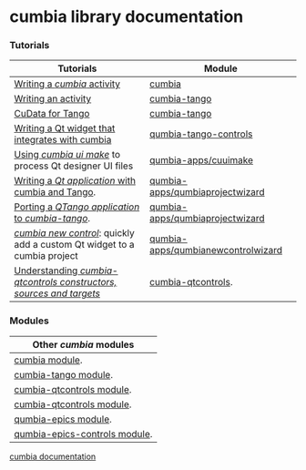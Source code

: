 # cumbia library documentation

### Tutorials

 |Tutorials                                     | Module               |
 |-------------------------------------------------------------------|--------------------------|
 |  <a href="../../cumbia/html/tutorial_cuactivity.html">Writing a *cumbia* activity</a> | <a href="../../cumbia/html/index.html">cumbia</a> |
 |  <a href="../../cumbia-tango/html/tutorial_activity.html">Writing an activity</a> | <a href="../../cumbia-tango/html/index.html">cumbia-tango</a> |
 |  <a href="../../cumbia-tango/html/cudata_for_tango.html">CuData for Tango</a> | <a href="../../cumbia-tango/html/index.html">cumbia-tango</a> |
 |  <a href="../../qumbia-tango-controls/html/tutorial_cumbiatango_widget.html">Writing a Qt widget that integrates with cumbia</a> | <a href="../../qumbia-tango-controls/html/index.html">qumbia-tango-controls</a>  |
 |  <a href="../../cuuimake/html/cuuimake.html">Using <em>cumbia ui make</em></a> to process Qt designer UI files | <a href="../../cuuimake/html/index.html">qumbia-apps/cuuimake</a>  |
 |  <a href="../../qumbiaprojectwizard/html/tutorial_qumbiatango.html">Writing a <em>Qt application</em> with cumbia and Tango</a>. |<a href="../../qumbiaprojectwizard/html/index.html">qumbia-apps/qumbiaprojectwizard</a>  |
 |  <a href="../../qumbiaprojectwizard/html/tutorial_from_qtango.html">Porting a <em>QTango application</em> to <em>cumbia-tango</em></a>. |<a href="../../qumbiaprojectwizard/html/index.html">qumbia-apps/qumbiaprojectwizard</a>  |
 |  <a href="../../qumbianewcontrolwizard/html/tutorial_qumbianewcontrolwizard.html"><em>cumbia new control</em></a>: quickly add a custom Qt widget to a cumbia project | <a href="../../qumbianewcontrolwizard/html/index.html">qumbia-apps/qumbianewcontrolwizard</a>  |
 |  <a href="../../cumbia-qtcontrols/html/understanding_cumbia_qtcontrols_constructors.html">Understanding <em>cumbia-qtcontrols constructors, sources and targets</em></a> |<a href="../../cumbia-qtcontrols/html/index.html">cumbia-qtcontrols</a>. |

### Modules

 |Other *cumbia* modules  |
 |-------------------------------------------------------------------|
 | <a href="../../cumbia/html/index.html">cumbia module</a>. |
 | <a href="../../cumbia-tango/html/index.html">cumbia-tango module</a>. |
 | <a href="../../cumbia-qtcontrols/html/index.html">cumbia-qtcontrols module</a>.  |
 | <a href="../../qumbia-tango-controls/html/index.html">cumbia-qtcontrols module</a>.  |
 | <a href="../../cumbia-epics/html/index.html">qumbia-epics module</a>.   |
 | <a href="../../qumbia-epics-controls/html/index.html">qumbia-epics-controls module</a>.  |


 
<a href="html/cumbia/html/index.html">cumbia documentation</a>
